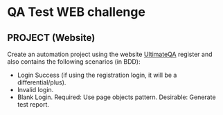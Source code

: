 # QA Test WEB challenge

## PROJECT (Website)
Create an automation project using the website [UltimateQA][site] register and also contains the following scenarios (in BDD):
- Login Success (if using the registration login, it will be a differential/plus).
- Invalid login.
- Blank Login.
  Required: Use page objects pattern.
  Desirable: Generate test report.


[site]: https://courses.ultimateqa.com/